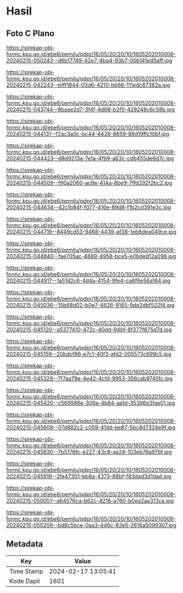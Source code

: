 # Hasil

## Foto C Plano

https://sirekap-obj-formc.kpu.go.id/ebe6/pemilu/pdpr/16/05/20/20/10/1605202010008-20240215-050243--d6b17749-42e7-4ba4-93b7-00b141e45aff.jpg

https://sirekap-obj-formc.kpu.go.id/ebe6/pemilu/pdpr/16/05/20/20/10/1605202010008-20240215-042243--bfff1844-03d6-4210-bb66-111edc67382a.jpg

https://sirekap-obj-formc.kpu.go.id/ebe6/pemilu/pdpr/16/05/20/20/10/1605202010008-20240215-043744--8baae2d7-3f4f-4d68-b2f0-429248c6c58b.jpg

https://sirekap-obj-formc.kpu.go.id/ebe6/pemilu/pdpr/16/05/20/20/10/1605202010008-20240215-044131--f2ac3a0c-bc44-4426-8659-88d19ffc10bf.jpg

https://sirekap-obj-formc.kpu.go.id/ebe6/pemilu/pdpr/16/05/20/20/10/1605202010008-20240215-044423--d8d9213a-7e1a-4fb9-a63c-cdb455de6d7c.jpg

https://sirekap-obj-formc.kpu.go.id/ebe6/pemilu/pdpr/16/05/20/20/10/1605202010008-20240215-044509--f90a2060-ac6e-414a-8be9-7ffd292f2bc2.jpg

https://sirekap-obj-formc.kpu.go.id/ebe6/pemilu/pdpr/16/05/20/20/10/1605202010008-20240215-044634--42c1b84f-f077-416e-89d8-f1b2cd391e3c.jpg

https://sirekap-obj-formc.kpu.go.id/ebe6/pemilu/pdpr/16/05/20/20/10/1605202010008-20240215-044719--8449cd53-9468-4439-af38-1eb6dea049ce.jpg

https://sirekap-obj-formc.kpu.go.id/ebe6/pemilu/pdpr/16/05/20/20/10/1605202010008-20240215-044840--fae705ac-4889-4958-bce5-e0bded12a098.jpg

https://sirekap-obj-formc.kpu.go.id/ebe6/pemilu/pdpr/16/05/20/20/10/1605202010008-20240215-044917--1a51d2c6-4d4a-4154-9fe4-ca6f6e56a164.jpg

https://sirekap-obj-formc.kpu.go.id/ebe6/pemilu/pdpr/16/05/20/20/10/1605202010008-20240215-045036--15b68d02-b0e7-4626-9165-9de2dbf522f4.jpg

https://sirekap-obj-formc.kpu.go.id/ebe6/pemilu/pdpr/16/05/20/20/10/1605202010008-20240215-045120--a5377410-472c-40dd-94bf-6f377f675d7d.jpg

https://sirekap-obj-formc.kpu.go.id/ebe6/pemilu/pdpr/16/05/20/20/10/1605202010008-20240215-045159--20bdcf86-e7c1-40f3-afd2-005573c699c5.jpg

https://sirekap-obj-formc.kpu.go.id/ebe6/pemilu/pdpr/16/05/20/20/10/1605202010008-20240215-045328--7f7aa79e-4e42-4cfd-9953-356cab9745fc.jpg

https://sirekap-obj-formc.kpu.go.id/ebe6/pemilu/pdpr/16/05/20/20/10/1605202010008-20240215-045420--c569586e-306a-4b84-aa1d-35396e3fae01.jpg

https://sirekap-obj-formc.kpu.go.id/ebe6/pemilu/pdpr/16/05/20/20/10/1605202010008-20240215-045608--07d882c2-c059-41dd-be87-5bc8d7324e9f.jpg

https://sirekap-obj-formc.kpu.go.id/ebe6/pemilu/pdpr/16/05/20/20/10/1605202010008-20240215-045830--7b5176fc-e227-43c8-aa24-103eb76a97bf.jpg

https://sirekap-obj-formc.kpu.go.id/ebe6/pemilu/pdpr/16/05/20/20/10/1605202010008-20240215-045919--2fe47301-bb6a-4373-88bf-f83dad3d1dad.jpg

https://sirekap-obj-formc.kpu.go.id/ebe6/pemilu/pdpr/16/05/20/20/10/1605202010008-20240215-050051--a64576ca-b62c-4216-a760-b0ea2aa313ca.jpg

https://sirekap-obj-formc.kpu.go.id/ebe6/pemilu/pdpr/16/05/20/20/10/1605202010008-20240215-050206--bd8c5bce-0aa3-446c-83e5-2616a5099307.jpg


## Metadata

| Key        | Value               |
| ---------- | ------------------- |
| Time Stamp | 2024-02-17 13:05:41 |
| Kode Dapil | 1601                |



